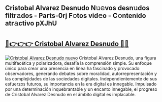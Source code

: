 ## Cristobal Alvarez Desnudo N𝚞𝚎vos desn𝚞dos filtr𝚊dos - Parts-0rj F𝚘tos vid𝚎o - C𝚘ntenido atr𝚊ctivo pXJhU

# <h2><a href="http://mb5uqc8.tromn.icu/?c=Cristobal+Alvarez+Desnudo">🔗👉👉👉 Cristobal Alvarez Desnudo 🔗🔗</a></h2>

[![Cristobal Alvarez Desnudo nuevo](https://i.imgur.com/pEAQMta.gif)](http://mb5uqc8.tromn.icu/?c=Cristobal+Alvarez+Desnudo)
Cristobal Alvarez Desnudo, una figura multifacética y polarizadora, desafía la comprensión simple. Su enfoque único para crear una presencia en línea ha fascinado y provocado observadores, generando debates sobre moralidad, autorrepresentación y las complejidades de las sociedades digitales. Independientemente de sus esfuerzos futuros, su importancia en la era digital es innegable. Impulsado por una determinación inquebrantable y un encanto innegable, el progreso de Cristobal Alvarez Desnudo en el ámbito digital es implacable.
